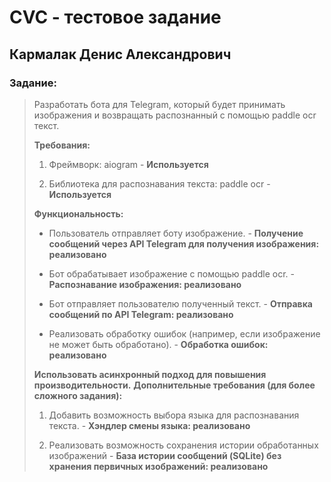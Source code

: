 # CVC - тестовое задание

## Кармалак Денис Александрович

### Задание:

>  Разработать бота для Telegram, который будет принимать изображения и
>  возвращать распознанный с помощью paddle ocr текст.
>
>  
>
>  **Требования:**
>
>  1. Фреймворк: aiogram - **Используется**
>
>  2. Библиотека для распознавания текста: paddle ocr - **Используется**
>
>  
>
>  **Функциональность:**
>
>  - Пользователь отправляет боту изображение. - **Получение сообщений через API Telegram для получения изображения: реализовано**
>
>  - Бот обрабатывает изображение с помощью paddle ocr. - **Распознавание изображения: реализовано** 
>
>  - Бот отправляет пользователю полученный текст. - **Отправка сообщений по API Telegram: реализовано**
>
>  - Реализовать обработку ошибок (например, если изображение не может быть обработано). - **Обработка ошибок: реализовано**
>  
>   
>   
>**Использовать асинхронный подход для повышения производительности.**
>  **Дополнительные требования (для более сложного задания):**
>  
> 1) Добавить возможность выбора языка для распознавания текста. - **Хэндлер смены языка: реализовано**
>  
>  2) Реализовать возможность сохранения истории обработанных изображений - **База истории сообщений (SQLite) без хранения первичных изображений: реализовано**
